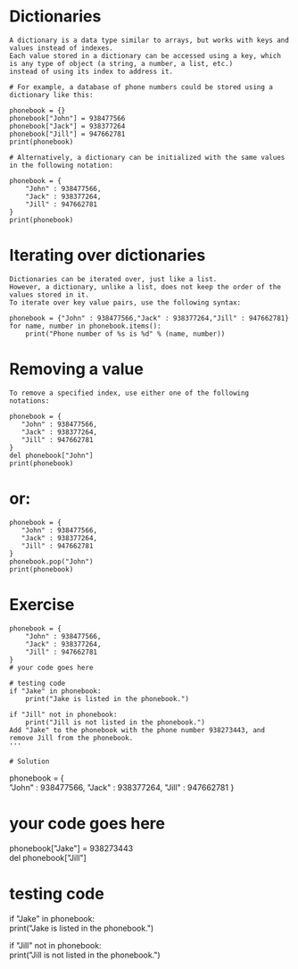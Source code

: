 # Dictionaries
```
A dictionary is a data type similar to arrays, but works with keys and values instead of indexes. 
Each value stored in a dictionary can be accessed using a key, which is any type of object (a string, a number, a list, etc.) 
instead of using its index to address it.

# For example, a database of phone numbers could be stored using a dictionary like this:

phonebook = {}
phonebook["John"] = 938477566
phonebook["Jack"] = 938377264
phonebook["Jill"] = 947662781
print(phonebook)

# Alternatively, a dictionary can be initialized with the same values in the following notation:

phonebook = {
    "John" : 938477566,
    "Jack" : 938377264,
    "Jill" : 947662781
}
print(phonebook)

```
# Iterating over dictionaries
```
Dictionaries can be iterated over, just like a list. 
However, a dictionary, unlike a list, does not keep the order of the values stored in it.
To iterate over key value pairs, use the following syntax:

phonebook = {"John" : 938477566,"Jack" : 938377264,"Jill" : 947662781}
for name, number in phonebook.items():
    print("Phone number of %s is %d" % (name, number))
```
# Removing a value
```
To remove a specified index, use either one of the following notations:

phonebook = {
   "John" : 938477566,
   "Jack" : 938377264,
   "Jill" : 947662781
}
del phonebook["John"]
print(phonebook)
```
# or:
```
phonebook = {
   "John" : 938477566,
   "Jack" : 938377264,
   "Jill" : 947662781
}
phonebook.pop("John")
print(phonebook)
```
# Exercise
```
phonebook = {  
    "John" : 938477566,
    "Jack" : 938377264,
    "Jill" : 947662781
}  
# your code goes here

# testing code
if "Jake" in phonebook:  
    print("Jake is listed in the phonebook.")
    
if "Jill" not in phonebook:      
    print("Jill is not listed in the phonebook.")  
Add "Jake" to the phonebook with the phone number 938273443, and remove Jill from the phonebook.
'''

# Solution
```
phonebook = {  
    "John" : 938477566,
    "Jack" : 938377264,
    "Jill" : 947662781
}  

# your code goes here
phonebook["Jake"] = 938273443  
del phonebook["Jill"]  

# testing code
if "Jake" in phonebook:  
    print("Jake is listed in the phonebook.")
    
if "Jill" not in phonebook:      
    print("Jill is not listed in the phonebook.")  
```
